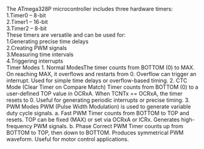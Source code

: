 The ATmega328P microcontroller includes three hardware timers:  
1.Timer0 – 8-bit  
2.Timer1 – 16-bit  
3.Timer2 – 8-bit  
These timers are versatile and can be used for:  
1.Generating precise time delays  
2.Creating PWM signals  
3.Measuring time intervals  
4.Triggering interrupts  
Timer Modes  1. Normal ModesThe timer counts from BOTTOM (0) to MAX.
On reaching MAX, it overflows and restarts from 0.
Overflow can trigger an interrupt.
Used for simple time delays or overflow-based timing.
2. CTC Mode (Clear Timer on Compare Match)
Timer counts from BOTTOM (0) to a user-defined TOP value in OCRxA.
When TCNTx == OCRxA, the timer resets to 0.
Useful for generating periodic interrupts or precise timing.
3. PWM Modes
PWM (Pulse Width Modulation) is used to generate variable duty cycle signals.
a. Fast PWM
Timer counts from BOTTOM to TOP and resets.
TOP can be fixed (MAX) or set via OCRxA or ICRx.
Generates high-frequency PWM signals.
b. Phase Correct PWM
Timer counts up from BOTTOM to TOP, then down to BOTTOM.
Produces symmetrical PWM waveform.
Useful for motor control applications.
